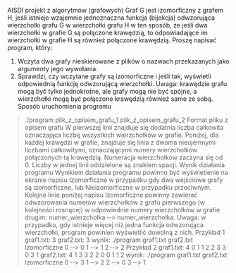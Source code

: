 AISDI projekt
z algorytmów (grafowych)
Graf G jest izomorficzny z grafem H, jeśli istnieje wzajemnie jednoznaczna funkcja (bijekcja)
odwzorująca wierzchołki grafu G w wierzchołki grafu H w ten sposób, że jeśli dwa wierzchołki
w grafie G są połączone krawędzią, to odpowiadające im wierzchołki w grafie H są również
połączone krawędzią.
Proszę napisać program, który:
1. Wczyta dwa grafy nieskierowane z plików o nazwach przekazanych jako argumenty jego
wywołania.
2. Sprawdzi, czy wczytane grafy są izomorficzne i jeśli tak, wyświetli odpowiednią funkcję
odwzorującą wierzchołki.
Uwaga: krawędzie grafu mogą być tylko jednokrotne, ale grafy mogą nie być spójne, a
wierzchołki mogą być połączone krawędzią również same ze sobą.
Sposób uruchomienia programu
>./program plik_z_opisem_grafu_1 plik_z_opisem_grafu_2
Format pliku z opisem grafu
W pierwszej linii znajduje się dodatnia liczba całkowita oznaczająca liczbę wszystkich
wierzchołków w grafie. Poniżej, dla każdej krawędzi w grafie, znajduje się linia z dwoma
nieujemnymi liczbami całkowitymi, oznaczającymi numery wierzchołków połączonych tą
krawędzią. Numeracja wierzchołków zaczyna się od 0. Liczby w jednej linii oddzielone są
znakiem spacji.
Wynik działania programu
Wynikiem działania programu powinno być wyświetlenie na ekranie napisu Izomorficzne w
przypadku gdy dwa wejściowe grafy są izomorficzne, lub Nieizomorficzne w przypadku
przeciwnym. Kolejne linie poniżej napisu Izomorficzne powinny zawierać odwzorowania
numerów wierzchołków z grafu pierwszego (w kolejności rosnącej) w odpowiednie numery
wierzchołków w grafie drugim: numer_wierzchołka ‐‐> numer_wierzchołka.
Uwaga: w przypadku, gdy istnieje więcej niż jedna funkcja odwzorująca wierzchołki, program
powinien wyświetlić dowolną z nich.
Przykład 1
graf1.txt:
3
graf2.txt:
3
wynik:
>./program graf1.txt graf2.txt
Izomorficzne
0 ‐‐> 0
1 ‐‐> 1
2 ‐‐> 2
Przykład 2
graf1.txt:
4
0 1
1 2
2 3
3 0
3 1
graf2.txt:
4
1 3
3 2
2 0
0 1
1 2
wynik:
>./program graf1.txt graf2.txt
Izomorficzne
0 ‐‐> 3
1 ‐‐> 2
2 ‐‐> 0
3 ‐‐> 1
